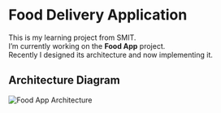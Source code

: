 # Food Delivery Application  

This is my learning project from SMIT.  
I’m currently working on the **Food App** project.  
Recently I designed its architecture and now implementing it.

## Architecture Diagram  

![Food App Architecture]("./FoodApp%20Architecture.png")
